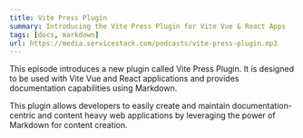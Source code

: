 ```yaml
---
title: Vite Press Plugin
summary: Introducing the Vite Press Plugin for Vite Vue & React Apps
tags: [docs, markdown]
url: https://media.servicestack.com/podcasts/vite-press-plugin.mp3
---
```


This episode introduces a new plugin called Vite Press Plugin. 
It is designed to be used with Vite Vue and React applications and provides documentation 
capabilities using Markdown. 

This plugin allows developers to easily create and maintain documentation-centric and 
content heavy web applications by leveraging the power of Markdown for content creation.
